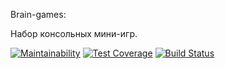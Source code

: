 Brain-games:

Набор консольных мини-игр.

[![Maintainability](https://api.codeclimate.com/v1/badges/5849cd91dd160cbf72f0/maintainability)](https://codeclimate.com/github/beethlw/project-lvl1-s292/maintainability)
[![Test Coverage](https://api.codeclimate.com/v1/badges/5849cd91dd160cbf72f0/test_coverage)](https://codeclimate.com/github/beethlw/project-lvl1-s292/test_coverage)
[![Build Status](https://travis-ci.org/beethlw/project-lvl1-s292.svg?branch=master)](https://travis-ci.org/beethlw/project-lvl1-s292)

